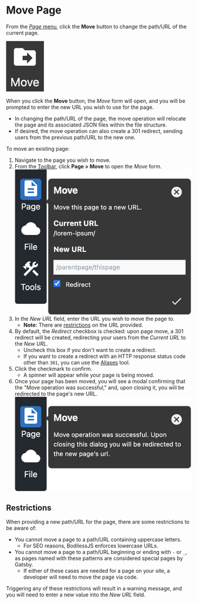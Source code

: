 # Move Page

From the [_Page_ menu](../), click the **Move** button to change the path/URL of the current page.

![Move Page icon](./assets/PageMoveIcon.jpg ':size=60')

When you click the **Move** button, the _Move_ form will open, and you will be prompted to enter the
new URL you wish to use for the page.

* In changing the path/URL of the page, the move operation will relocate the page and its associated
  JSON files within the file structure.
* If desired, the move operation can also create a 301 redirect, sending users from the previous
  path/URL to the new one.

To move an existing page:

01. Navigate to the page you wish to move.
01. From the [Toolbar](../../#toolbar), click **Page > Move** to open the _Move_ form.  
    ![Move Page form](./assets/PageMovePage.jpg ':size=50%')
01. In the _New URL_ field, enter the URL you wish to move the page to.
    * **Note:** There are [restrictions](#restrictions) on the URL provided.
01. By default, the _Redirect_ checkbox is checked: upon page move, a 301 redirect will be created,
    redirecting your users from the _Current URL_ to the _New URL_.
    * Uncheck this box if you don't want to create a redirect.
    * If you want to create a redirect with an HTTP response status code other than `301`, you can
      use the [Aliases](../../ToolsMenu/Aliases/) tool.
01. Click the checkmark to confirm.
    * A spinner will appear while your page is being moved.
01. Once your page has been moved, you will see a modal confirming that the "Move operation was
    successful," and, upon closing it, you will be redirected to the page's new URL.  
    ![Page Move Operation Successful](./assets/PageMoveOperationSuccessful.jpg ':size=50%')

## Restrictions

When providing a new path/URL for the page, there are some restrictions to be aware of:

* You cannot move a page to a path/URL containing uppercase letters.
  * For SEO reasons, BodilessJS enforces lowercase URLs.
* You cannot move a page to a path/URL beginning or ending with `-` or `_`, as pages named with
  these patterns are considered special pages by Gatsby.
  * If either of these cases are needed for a page on your site, a developer will need to move the
    page via code.

Triggering any of these restrictions will result in a warning message, and you will need to enter a
new value into the _New URL_ field.
